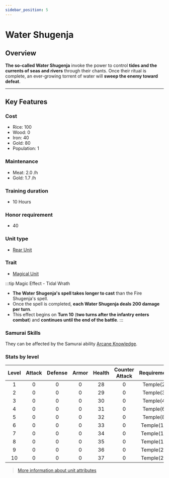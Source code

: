 ```yaml
---
sidebar_position: 5
---
```


# Water Shugenja

## Overview

**The so-called Water Shugenja** invoke the power to control **tides and the currents of seas and rivers** through their chants. Once their ritual is complete, an ever-growing torrent of water will **sweep the enemy toward defeat**.  

---

## Key Features

### Cost
- Rice: 100
- Wood: 0
- Iron: 40
- Gold: 80
- Population: 1

### Maintenance
- Meat: 2.0 /h
- Gold: 1.7 /h

### Training duration
- 10 Hours

### Honor requirement
- 40

### Unit type
- [Rear Unit](../index.md#rear-units)

### Trait
- [Magical Unit](../index.md#magical-units)

:::tip Magic Effect - Tidal Wrath
- **The Water Shugenja's spell takes longer to cast** than the Fire Shugenja's spell.  
- Once the spell is completed, **each Water Shugenja deals 200 damage per turn**.  
- This effect begins on **Turn 10** (**two turns after the infantry enters combat**) and **continues until the end of the battle**.
:::

### Samurai Skills
They can be affected by the Samurai ability [Arcane Knowledge](../../samurais/knowledge-skills.md).

### Stats by level

| Level | Attack | Defense | Armor | Health | Counter Attack | Requirement |
| :---: | :----: | :-----: | :---: | :----: | :------------: | :---------: |
|   1   |   0    |    0    |   0   |   28   |       0        |  Temple(2)  |
|   2   |   0    |    0    |   0   |   29   |       0        |  Temple(3)  |
|   3   |   0    |    0    |   0   |   30   |       0        |  Temple(4)  |
|   4   |   0    |    0    |   0   |   31   |       0        |  Temple(6)  |
|   5   |   0    |    0    |   0   |   32   |       0        |  Temple(8)  |
|   6   |   0    |    0    |   0   |   33   |       0        | Temple(11)  |
|   7   |   0    |    0    |   0   |   34   |       0        | Temple(14)  |
|   8   |   0    |    0    |   0   |   35   |       0        | Temple(17)  |
|   9   |   0    |    0    |   0   |   36   |       0        | Temple(20)  |
|  10   |   0    |    0    |   0   |   37   |       0        | Temple(25)  |

> [More information about unit attributes](../index.md#attributes)